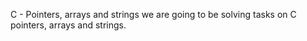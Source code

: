 C - Pointers, arrays and strings
we are going to be solving tasks on C pointers, arrays and strings.
